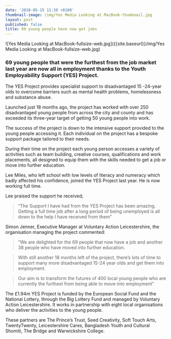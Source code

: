 ```yaml
---
date: '2018-05-15 11:38 +0100'
thumbnail-image: /img/Yes Media Looking at MacBook-thumbnail.jpg
layout: post
published: false
title: 69 young people have now got jobs
---
```

![Yes Media Looking at MacBook-fullsize-web.jpg]({{site.baseurl}}/img/Yes Media Looking at MacBook-fullsize-web.jpg)

### 69 young people that were the furthest from the job market last year are now all in employment thanks to the Youth Employability Support (YES) Project.
 
The YES Project provides specialist support to disadvantaged 15 -24-year olds to overcome barriers such as mental health problems, homelessness and substance abuse.
 
Launched just 18 months ago, the project has worked with over 250 disadvantaged young people from across the city and county and has exceeded its three-year target of getting 50 young people into work.
 
The success of the project is down to the intensive support provided to the young people accessing it. Each individual on the project has a bespoke support package tailored to their needs.
 
During their time on the project each young person accesses a variety of activities such as team building, creative courses, qualifications and work placements, all designed to equip them with the skills needed to get a job or move into further education.
 
Lee Miles, who left school with low levels of literacy and numeracy which badly affected his confidence, joined the YES Project last year. He is now working full time.
 
Lee praised the support he received;
 
> “The Support I have had from the YES Project has been amazing. Getting a full time job after a long period of being unemployed is all down to the help I have received from them”
 
Simon Jenner, Executive Manager at Voluntary Action Leicestershire, the organisation managing the project commented:

> “We are delighted for the 69 people that now have a job and another 38 people who have moved into further education.

> With still another 18 months left of the project, there’s lots of time to support many more disadvantaged 15-24 year olds and get them into employment.

> Our aim is to transform the futures of 400 local young people who are currently the furthest from being able to move into employment”
 
The £1.94m YES Project is funded by the European Social Fund and the National Lottery, through the Big Lottery Fund and managed by Voluntary Action Leicestershire. It works in partnership with eight local organisations who deliver the activities to the young people.
 
These partners are The Prince’s Trust, Seed Creativity, Soft Touch Arts, TwentyTwenty, Leicestershire Cares, Bangladesh Youth and Cultural Shomiti, The
Bridge and Warwickshire College.
 
